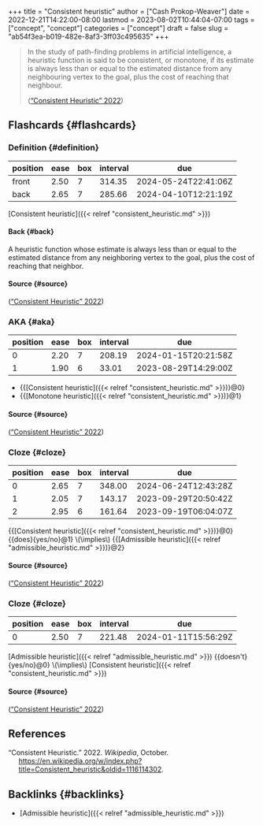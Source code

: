 +++
title = "Consistent heuristic"
author = ["Cash Prokop-Weaver"]
date = 2022-12-21T14:22:00-08:00
lastmod = 2023-08-02T10:44:04-07:00
tags = ["concept", "concept"]
categories = ["concept"]
draft = false
slug = "ab54f3ea-b019-482e-8af3-3ff03c495635"
+++

> In the study of path-finding problems in artificial intelligence, a heuristic function is said to be consistent, or monotone, if its estimate is always less than or equal to the estimated distance from any neighbouring vertex to the goal, plus the cost of reaching that neighbour.
>
> (<a href="#citeproc_bib_item_1">“Consistent Heuristic” 2022</a>)


## Flashcards {#flashcards}


### Definition {#definition}

| position | ease | box | interval | due                  |
|----------|------|-----|----------|----------------------|
| front    | 2.50 | 7   | 314.35   | 2024-05-24T22:41:06Z |
| back     | 2.65 | 7   | 285.66   | 2024-04-10T12:21:19Z |

[Consistent heuristic]({{< relref "consistent_heuristic.md" >}})


#### Back {#back}

A heuristic function whose estimate is always less than or equal to the estimated distance from any neighboring vertex to the goal, plus the cost of reaching that neighbor.


#### Source {#source}

(<a href="#citeproc_bib_item_1">“Consistent Heuristic” 2022</a>)


### AKA {#aka}

| position | ease | box | interval | due                  |
|----------|------|-----|----------|----------------------|
| 0        | 2.20 | 7   | 208.19   | 2024-01-15T20:21:58Z |
| 1        | 1.90 | 6   | 33.01    | 2023-08-29T14:29:00Z |

-   {{[Consistent heuristic]({{< relref "consistent_heuristic.md" >}})}@0}
-   {{[Monotone heuristic]({{< relref "consistent_heuristic.md" >}})}@1}


#### Source {#source}

(<a href="#citeproc_bib_item_1">“Consistent Heuristic” 2022</a>)


### Cloze {#cloze}

| position | ease | box | interval | due                  |
|----------|------|-----|----------|----------------------|
| 0        | 2.65 | 7   | 348.00   | 2024-06-24T12:43:28Z |
| 1        | 2.05 | 7   | 143.17   | 2023-09-29T20:50:42Z |
| 2        | 2.95 | 6   | 161.64   | 2023-09-19T06:04:07Z |

{{[Consistent heuristic]({{< relref "consistent_heuristic.md" >}})}@0} {{does}{yes/no}@1} \\(\implies\\) {{[Admissible heuristic]({{< relref "admissible_heuristic.md" >}})}@2}


#### Source {#source}

(<a href="#citeproc_bib_item_1">“Consistent Heuristic” 2022</a>)


### Cloze {#cloze}

| position | ease | box | interval | due                  |
|----------|------|-----|----------|----------------------|
| 0        | 2.50 | 7   | 221.48   | 2024-01-11T15:56:29Z |

[Admissible heuristic]({{< relref "admissible_heuristic.md" >}}) {{doesn't}{yes/no}@0} \\(\implies\\) [Consistent heuristic]({{< relref "consistent_heuristic.md" >}})


#### Source {#source}

(<a href="#citeproc_bib_item_1">“Consistent Heuristic” 2022</a>)

## References

<style>.csl-entry{text-indent: -1.5em; margin-left: 1.5em;}</style><div class="csl-bib-body">
  <div class="csl-entry"><a id="citeproc_bib_item_1"></a>“Consistent Heuristic.” 2022. <i>Wikipedia</i>, October. <a href="https://en.wikipedia.org/w/index.php?title=Consistent_heuristic&oldid=1116114302">https://en.wikipedia.org/w/index.php?title=Consistent_heuristic&#38;oldid=1116114302</a>.</div>
</div>


## Backlinks {#backlinks}

-   [Admissible heuristic]({{< relref "admissible_heuristic.md" >}})

